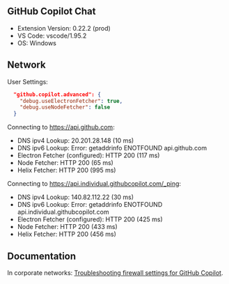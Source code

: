 ## GitHub Copilot Chat

- Extension Version: 0.22.2 (prod)
- VS Code: vscode/1.95.2
- OS: Windows

## Network

User Settings:
```json
  "github.copilot.advanced": {
    "debug.useElectronFetcher": true,
    "debug.useNodeFetcher": false
  }
```

Connecting to https://api.github.com:
- DNS ipv4 Lookup: 20.201.28.148 (10 ms)
- DNS ipv6 Lookup: Error: getaddrinfo ENOTFOUND api.github.com
- Electron Fetcher (configured): HTTP 200 (117 ms)
- Node Fetcher: HTTP 200 (65 ms)
- Helix Fetcher: HTTP 200 (995 ms)

Connecting to https://api.individual.githubcopilot.com/_ping:
- DNS ipv4 Lookup: 140.82.112.22 (30 ms)
- DNS ipv6 Lookup: Error: getaddrinfo ENOTFOUND api.individual.githubcopilot.com
- Electron Fetcher (configured): HTTP 200 (425 ms)
- Node Fetcher: HTTP 200 (433 ms)
- Helix Fetcher: HTTP 200 (456 ms)

## Documentation

In corporate networks: [Troubleshooting firewall settings for GitHub Copilot](https://docs.github.com/en/copilot/troubleshooting-github-copilot/troubleshooting-firewall-settings-for-github-copilot).